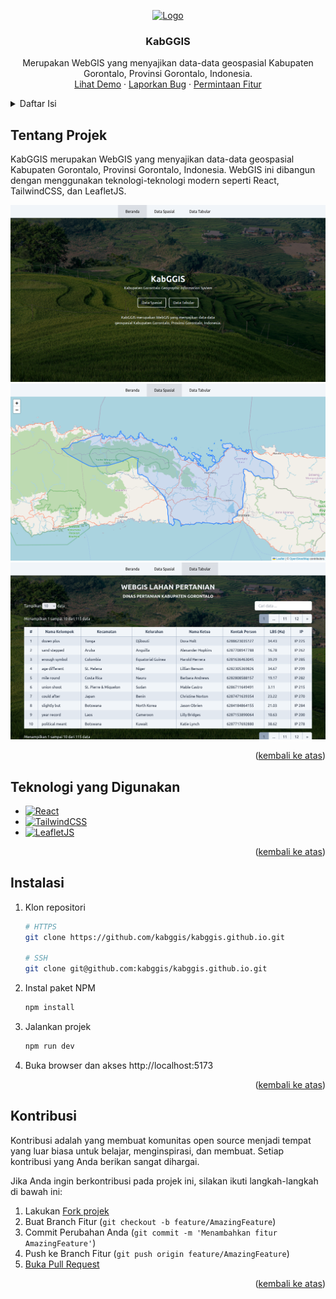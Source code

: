 <a id="readme-top"></a>

<div align="center">
  <a href="https://github.com/kabggis/kabggis.github.io">
    <!-- FIXME: Ganti Logo -->
    <img src="https://avatars.githubusercontent.com/u/164467416" alt="Logo" width="80" height="80">
  </a>

<h3 align="center">KabGGIS</h3>

  <p align="center">
    Merupakan WebGIS yang menyajikan data-data geospasial Kabupaten Gorontalo, Provinsi Gorontalo, Indonesia.
    <br />
    <a href="https://kabggis.github.io">Lihat Demo</a>
    ·
    <a href="https://github.com/kabggis/kabggis.github.io/issues">Laporkan Bug</a>
    ·
    <a href="https://github.com/kabggis/kabggis.github.io/issues">Permintaan Fitur</a>
  </p>
</div>

<details>
  <summary>Daftar Isi</summary>
  <ol>
    <li><a href="#tentang-projek">Tentang Projek</a></li>
    <li><a href="#teknologi-yang-digunakan">Teknologi yang Digunakan</a></li>
    <li><a href="#instalasi">Instalasi</a></li>
    <li><a href="#kontribusi">Kontribusi</a></li>
  </ol>
</details>

## Tentang Projek

KabGGIS merupakan WebGIS yang menyajikan data-data geospasial Kabupaten Gorontalo, Provinsi Gorontalo, Indonesia. WebGIS ini dibangun dengan menggunakan teknologi-teknologi modern seperti React, TailwindCSS, dan LeafletJS.

[![KabGGIS Home Screen][home-screenshot]](https://kabggis.github.io)
[![KabGGIS Spatial Screen][spatial-screenshot]](https://kabggis.github.io)
[![KabGGIS Tabular Screen][tabular-screenshot]](https://kabggis.github.io)

<p align="right">(<a href="#readme-top">kembali ke atas</a>)</p>

## Teknologi yang Digunakan

- [![React][React.js]][React-url]
- [![TailwindCSS][TailwindCSS]][TailwindCSS-url]
- [![LeafletJS][LeafletJS]][LeafletJS-url]

<p align="right">(<a href="#readme-top">kembali ke atas</a>)</p>

## Instalasi

1. Klon repositori

   ```sh
   # HTTPS
   git clone https://github.com/kabggis/kabggis.github.io.git

   # SSH
   git clone git@github.com:kabggis/kabggis.github.io.git
   ```

2. Instal paket NPM

   ```sh
   npm install
   ```

3. Jalankan projek

   ```sh
   npm run dev
   ```

4. Buka browser dan akses http://localhost:5173

<p align="right">(<a href="#readme-top">kembali ke atas</a>)</p>

## Kontribusi

Kontribusi adalah yang membuat komunitas open source menjadi tempat yang luar biasa untuk belajar, menginspirasi, dan membuat. Setiap kontribusi yang Anda berikan sangat dihargai.

Jika Anda ingin berkontribusi pada projek ini, silakan ikuti langkah-langkah di bawah ini:

1. Lakukan [Fork projek](https://github.com/kabggis/kabggis.github.io/fork)
2. Buat Branch Fitur (`git checkout -b feature/AmazingFeature`)
3. Commit Perubahan Anda (`git commit -m 'Menambahkan fitur AmazingFeature'`)
4. Push ke Branch Fitur (`git push origin feature/AmazingFeature`)
5. [Buka Pull Request](https://github.com/kabggis/kabggis.github.io/pulls)

<p align="right">(<a href="#readme-top">kembali ke atas</a>)</p>

[home-screenshot]: https://github.com/kabggis/kabggis.github.io/raw/main/public/screenshots/home.png
[spatial-screenshot]: https://github.com/kabggis/kabggis.github.io/raw/main/public/screenshots/spatial.png
[tabular-screenshot]: https://github.com/kabggis/kabggis.github.io/raw/main/public/screenshots/tabular.png
[React.js]: https://img.shields.io/badge/React-20232A?style=for-the-badge&logo=react&logoColor=61DAFB
[React-url]: https://reactjs.org/
[TailwindCSS]: https://img.shields.io/badge/TailwindCSS-38B2AC?style=for-the-badge&logo=tailwind-css&logoColor=white
[TailwindCSS-url]: https://tailwindcss.com/
[LeafletJS]: https://img.shields.io/badge/Leaflet-199900?style=for-the-badge&logo=leaflet&logoColor=white
[LeafletJS-url]: https://leafletjs.com/
